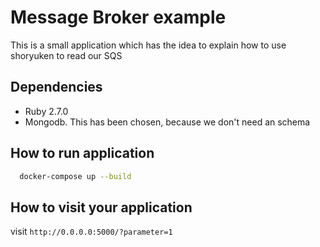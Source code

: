 # Message Broker example

This is a small application which has the idea to explain how to use shoryuken to read our SQS

## Dependencies

- Ruby 2.7.0
- Mongodb. This has been chosen, because we don't need an schema

## How to run application

```sh
  docker-compose up --build
```

## How to visit your application

visit `http://0.0.0.0:5000/?parameter=1`

